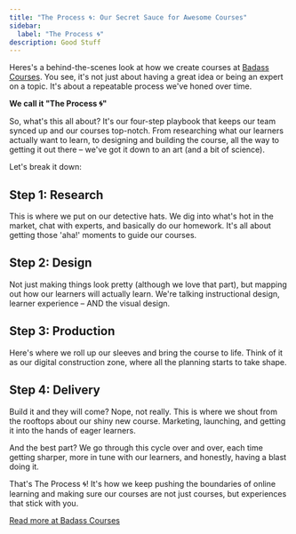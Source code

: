 ```yaml
---
title: "The Process 🌀: Our Secret Sauce for Awesome Courses"
sidebar:
  label: "The Process 🌀"
description: Good Stuff
---
```


Heres's a behind-the-scenes look at how we create courses at [Badass Courses](https://badass.dev). You see, it's not
just about having a great idea or being an expert on a topic. It's about a repeatable process we've honed over time. 

**We call it "The Process 🌀"**

So, what's this all about? It's our four-step playbook that keeps our team
synced up and our courses top-notch. From researching what our learners actually
want to learn, to designing and building the course, all the way to getting it
out there – we've got it down to an art (and a bit of science).

Let's break it down:

## Step 1: Research

This is where we put on our detective hats. We dig into what's hot in the
market, chat with experts, and basically do our homework. It's all about getting
those 'aha!' moments to guide our courses.

## Step 2: Design

Not just making things look pretty (although we love that part), but mapping out
how our learners will actually learn. We're talking instructional design,
learner experience – AND the visual design.

## Step 3: Production

Here's where we roll up our sleeves and bring the course to life. Think of it as
our digital construction zone, where all the planning starts to take shape.

## Step 4: Delivery

Build it and they will come? Nope, not really. This is where we shout from the
rooftops about our shiny new course. Marketing, launching, and getting it into
the hands of eager learners.

And the best part? We go through this cycle over and over, each time getting
sharper, more in tune with our learners, and honestly, having a blast doing it.

That's The Process 🌀! It's how we keep pushing the boundaries of online
learning and making sure our courses are not just courses, but experiences that
stick with you.

[Read more at Badass Courses](https://badass.dev/the-process)


